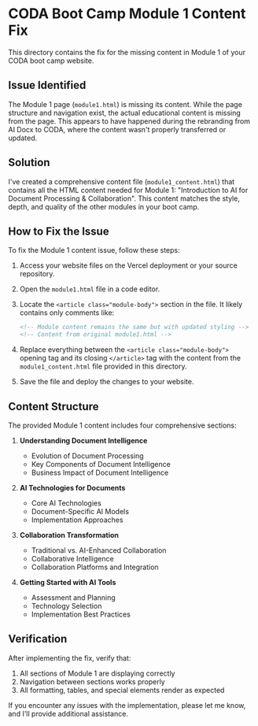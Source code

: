 # CODA Boot Camp Module 1 Content Fix

This directory contains the fix for the missing content in Module 1 of your CODA boot camp website.

## Issue Identified

The Module 1 page (`module1.html`) is missing its content. While the page structure and navigation exist, the actual educational content is missing from the page. This appears to have happened during the rebranding from AI Docx to CODA, where the content wasn't properly transferred or updated.

## Solution

I've created a comprehensive content file (`module1_content.html`) that contains all the HTML content needed for Module 1: "Introduction to AI for Document Processing & Collaboration". This content matches the style, depth, and quality of the other modules in your boot camp.

## How to Fix the Issue

To fix the Module 1 content issue, follow these steps:

1. Access your website files on the Vercel deployment or your source repository.

2. Open the `module1.html` file in a code editor.

3. Locate the `<article class="module-body">` section in the file. It likely contains only comments like:
   ```html
   <!-- Module content remains the same but with updated styling -->
   <!-- Content from original module1.html -->
   ```

4. Replace everything between the `<article class="module-body">` opening tag and its closing `</article>` tag with the content from the `module1_content.html` file provided in this directory.

5. Save the file and deploy the changes to your website.

## Content Structure

The provided Module 1 content includes four comprehensive sections:

1. **Understanding Document Intelligence**
   - Evolution of Document Processing
   - Key Components of Document Intelligence
   - Business Impact of Document Intelligence

2. **AI Technologies for Documents**
   - Core AI Technologies
   - Document-Specific AI Models
   - Implementation Approaches

3. **Collaboration Transformation**
   - Traditional vs. AI-Enhanced Collaboration
   - Collaborative Intelligence
   - Collaboration Platforms and Integration

4. **Getting Started with AI Tools**
   - Assessment and Planning
   - Technology Selection
   - Implementation Best Practices

## Verification

After implementing the fix, verify that:

1. All sections of Module 1 are displaying correctly
2. Navigation between sections works properly
3. All formatting, tables, and special elements render as expected

If you encounter any issues with the implementation, please let me know, and I'll provide additional assistance.

